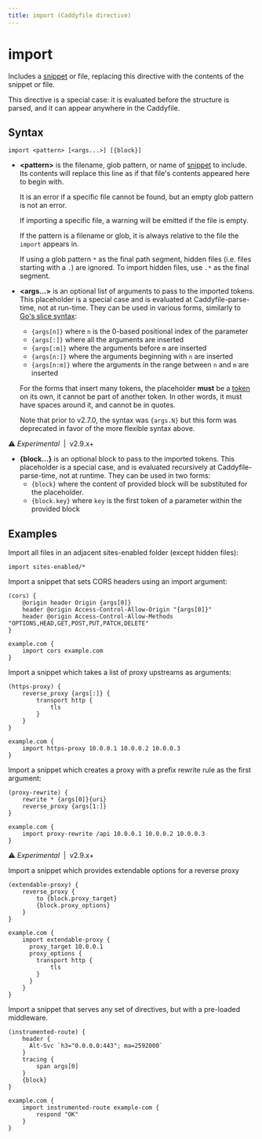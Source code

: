 ```yaml
---
title: import (Caddyfile directive)
---
```


# import

Includes a [snippet](/docs/caddyfile/concepts#snippets) or file, replacing this directive with the contents of the snippet or file.

This directive is a special case: it is evaluated before the structure is parsed, and it can appear anywhere in the Caddyfile.

## Syntax

```caddy-d
import <pattern> [<args...>] [{block}]
```

- **&lt;pattern&gt;** is the filename, glob pattern, or name of [snippet](/docs/caddyfile/concepts#snippets) to include. Its contents will replace this line as if that file's contents appeared here to begin with.

  It is an error if a specific file cannot be found, but an empty glob pattern is not an error.

  If importing a specific file, a warning will be emitted if the file is empty.

  If the pattern is a filename or glob, it is always relative to the file the `import` appears in.

  If using a glob pattern `*` as the final path segment, hidden files (i.e. files starting with a `.`) are ignored. To import hidden files, use `.*` as the final segment.
- **&lt;args...&gt;** is an optional list of arguments to pass to the imported tokens. This placeholder is a special case and is evaluated at Caddyfile-parse-time, not at run-time. They can be used in various forms, similarly to [Go's slice syntax](https://gobyexample.com/slices):
  - `{args[n]}` where `n` is the 0-based positional index of the parameter
  - `{args[:]}` where all the arguments are inserted
  - `{args[:m]}` where the arguments before `m` are inserted
  - `{args[n:]}` where the arguments beginning with `n` are inserted
  - `{args[n:m]}` where the arguments in the range between `n` and `m` are inserted

  For the forms that insert many tokens, the placeholder **must** be a [token](/docs/caddyfile/concepts#tokens-and-quotes) on its own, it cannot be part of another token. In other words, it must have spaces around it, and cannot be in quotes.

  Note that prior to v2.7.0, the syntax was `{args.N}` but this form was deprecated in favor of the more flexible syntax above.

⚠️ <i>Experimental</i> <span style='white-space: pre;'> | </span> <span>v2.9.x+</span>
- **{block...}** is an optional block to pass to the imported tokens. This placeholder is a special case, and is evaluated recursively at Caddyfile-parse-time, not at runtime. They can be used in two forms:
  - `{block}` where the content of provided block will be substituted for the placeholder.
  - `{block.key}` where `key` is the first token of a parameter within the provided block


## Examples

Import all files in an adjacent sites-enabled folder (except hidden files):

```caddy-d
import sites-enabled/*
```

Import a snippet that sets CORS headers using an import argument:

```caddy
(cors) {
	@origin header Origin {args[0]}
	header @origin Access-Control-Allow-Origin "{args[0]}"
	header @origin Access-Control-Allow-Methods "OPTIONS,HEAD,GET,POST,PUT,PATCH,DELETE"
}

example.com {
	import cors example.com
}
```

Import a snippet which takes a list of proxy upstreams as arguments:

```caddy
(https-proxy) {
	reverse_proxy {args[:]} {
		transport http {
			tls
		}
	}
}

example.com {
	import https-proxy 10.0.0.1 10.0.0.2 10.0.0.3
}
```

Import a snippet which creates a proxy with a prefix rewrite rule as the first argument:

```caddy
(proxy-rewrite) {
	rewrite * {args[0]}{uri}
	reverse_proxy {args[1:]}
}

example.com {
	import proxy-rewrite /api 10.0.0.1 10.0.0.2 10.0.0.3
}
```


⚠️ <i>Experimental</i> <span style='white-space: pre;'> | </span> <span>v2.9.x+</span>

Import a snippet which provides extendable options for a reverse proxy

```caddy
(extendable-proxy) {
	reverse_proxy {
		to {block.proxy_target}
		{block.proxy_options}
	}
}

example.com {
	import extendable-proxy {
	  proxy_target 10.0.0.1
	  proxy_options {
		transport http {
			tls
		}
	  }
	}
}
```

Import a snippet that serves any set of directives, but with a pre-loaded middleware.

```caddy
(instrumented-route) {
    header {
      Alt-Svc `h3="0.0.0.0:443"; ma=2592000`
    }
	tracing {
		span args[0]
	}
	{block}
}

example.com {
	import instrumented-route example-com {
		respond "OK"
	}
}
```
